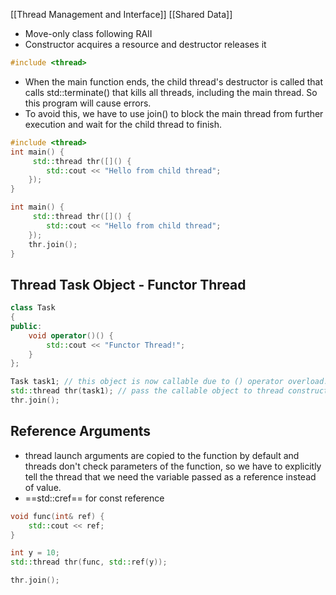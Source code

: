 [[Thread Management and Interface]]
[[Shared Data]]

- Move-only class following RAII
- Constructor acquires a resource and destructor releases it


```cpp
#include <thread>
```


- When the main function ends, the child thread's destructor is called that calls std::terminate() that kills all threads, including the main thread. So this program will cause errors.
- To avoid this, we have to use join() to block the main thread from further execution and wait for the child thread to finish.
```cpp
#include <thread>
int main() {
	 std::thread thr([]() {
        std::cout << "Hello from child thread";
    });
}
```

```cpp
int main() {
	 std::thread thr([]() {
        std::cout << "Hello from child thread";
    });
	thr.join();
}
```


## Thread Task Object - Functor Thread

```cpp
class Task
{
public:
    void operator()() {
        std::cout << "Functor Thread!";
    }
};

Task task1; // this object is now callable due to () operator overload.
std::thread thr(task1); // pass the callable object to thread constructor.
thr.join();
```


## Reference Arguments

- thread launch arguments are copied to the function by default and threads don't check parameters of the function, so we have to explicitly tell the thread that we need the variable passed as a reference instead of value.
- ==std::cref== for const reference

```cpp
void func(int& ref) {
    std::cout << ref;
}

int y = 10;
std::thread thr(func, std::ref(y));

thr.join();
```

